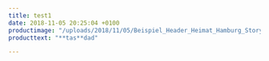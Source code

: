```yaml
---
title: test1
date: 2018-11-05 20:25:04 +0100
productimage: "/uploads/2018/11/05/Beispiel_Header_Heimat_Hamburg_Story.jpg"
producttext: "**tas**dad"

---
```

